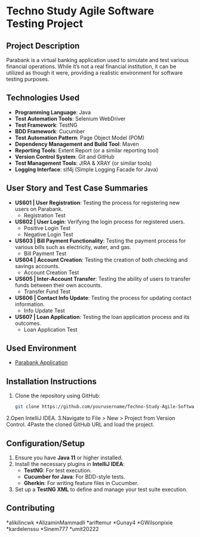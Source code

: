 # Techno Study Agile Software Testing Project

## Project Description
Parabank is a virtual banking application used to simulate and test various financial operations. While it’s not a real financial institution, it can be utilized as though it were, providing a realistic environment for software testing purposes.

## Technologies Used
- **Programming Language**: Java
- **Test Automation Tools**: Selenium WebDriver
- **Test Framework**: TestNG
- **BDD Framework**: Cucumber
- **Test Automation Pattern**: Page Object Model (POM)
- **Dependency Management and Build Tool**: Maven
- **Reporting Tools**: Extent Report (or a similar reporting tool)
- **Version Control System**: Git and GitHub
- **Test Management Tools**: JIRA & XRAY (or similar tools)
- **Logging Interface**: slf4j (Simple Logging Facade for Java)

## User Story and Test Case Summaries
- **US601 | User Registration**: Testing the process for registering new users on Parabank.
  - Registration Test
- **US602 | User Login**: Verifying the login process for registered users.
  - Positive Login Test
  - Negative Login Test
- **US603 | Bill Payment Functionality**: Testing the payment process for various bills such as electricity, water, and gas.
  - Bill Payment Test
- **US604 | Account Creation**: Testing the creation of both checking and savings accounts.
  - Account Creation Test
- **US605 | Inter-Account Transfer**: Testing the ability of users to transfer funds between their own accounts.
  - Transfer Fund Test
- **US606 | Contact Info Update**: Testing the process for updating contact information.
  - Info Update Test
- **US607 | Loan Application**: Testing the loan application process and its outcomes.
  - Loan Application Test

## Used Environment
- [Parabank Application](https://parabank.parasoft.com/)

## Installation Instructions
1. Clone the repository using GitHub:
   ```bash
   git clone https://github.com/yourusername/Techno-Study-Agile-Software-Testing-Project.git
2.Open IntelliJ IDEA.
3.Navigate to File > New > Project from Version Control.
4Paste the cloned GitHub URL and load the project.

## Configuration/Setup
1. Ensure you have **Java 11** or higher installed.
2. Install the necessary plugins in **IntelliJ IDEA**:
   - **TestNG**: For test execution.
   - **Cucumber for Java**: For BDD-style tests.
   - **Gherkin**: For writing feature files in Cucumber.
3. Set up a **TestNG XML** to define and manage your test suite execution.

## Contributing
*alikilincwk
*AlizaminMammadli
*ariftemur
*Gunay4
*GWilsonpixie 
*kardelenssu
*Sinem777
*umit20222
